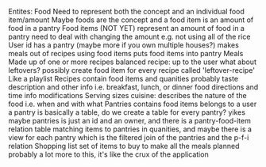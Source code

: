 
Entites:
Food
    Need to represent both the concept and an individual food item/amount
    Maybe foods are the concept and a food item is an amount of food in a pantry
Food items (NOT YET)
    represent an amount of food in a pantry
    need to deal with changing the amount e.g. not using all of the rice
User
    id
    has a pantry (maybe more if you own multiple houses?)
    makes meals out of recipes using food items
    puts food items into pantry
Meals
    Made up of one or more recipes
        balanced recipe: up to the user
        what about leftovers?
            possibly create food item for every recipe called 'leftover-recipe'
        Like a playlist
Recipes
    contain food items and quanities
    probably taste description and other info i.e. breakfast, lunch, or dinner food
    directions and time info
    modifications
    Serving sizes
    cuisine: describes the nature of the food i.e. when and with what
Pantries
    contains food items
    belongs to a user
    a pantry is basically a table, do we create a table for every pantry? yikes
        maybe pantries is just an id and an owner,
            and there is a pantry-food-item relation table matching items to pantries in quanities,
            and maybe there is a view for each pantry which is the filtered join of the pantries and the p-f-i relation
Shopping list
    set of items to buy to make all the meals planned
    probably a lot more to this, it's like the crux of the application

